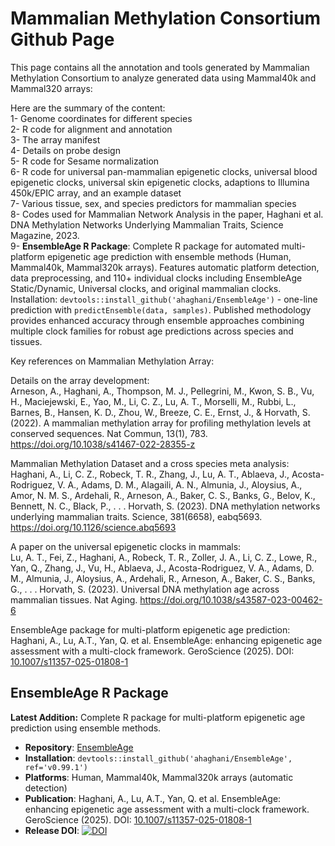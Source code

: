 # Mammalian Methylation Consortium Github Page

This page contains all the annotation and tools generated by Mammalian Methylation Consortium to analyze generated data using Mammal40k and Mammal320 arrays:

Here are the summary of the content:  
1- Genome coordinates for different species  
2- R code for alignment and annotation  
3- The array manifest  
4- Details on probe design  
5- R code for Sesame normalization  
6- R code for universal pan-mammalian epigenetic clocks, universal blood epigenetic clocks, universal skin epigenetic clocks, adaptions to Illumina 450k/EPIC array, and an example dataset  
7- Various tissue, sex, and species predictors for mammalian species  
8- Codes used for Mammalian Network Analysis in the paper, Haghani et al. DNA Methylation Networks Underlying Mammalian Traits, Science Magazine, 2023.  
9- **EnsembleAge R Package**: Complete R package for automated multi-platform epigenetic age prediction with ensemble methods (Human, Mammal40k, Mammal320k arrays). Features automatic platform detection, data preprocessing, and 110+ individual clocks including EnsembleAge Static/Dynamic, Universal clocks, and original mammalian clocks. Installation: `devtools::install_github('ahaghani/EnsembleAge')` - one-line prediction with `predictEnsemble(data, samples)`. Published methodology provides enhanced accuracy through ensemble approaches combining multiple clock families for robust age predictions across species and tissues.

Key references on Mammalian Methylation Array:

Details on the array development:  
Arneson, A., Haghani, A., Thompson, M. J., Pellegrini, M., Kwon, S. B., Vu, H., Maciejewski, E., Yao, M., Li, C. Z., Lu, A. T., Morselli, M., Rubbi, L., Barnes, B., Hansen, K. D., Zhou, W., Breeze, C. E., Ernst, J., & Horvath, S. (2022). A mammalian methylation array for profiling methylation levels at conserved sequences. Nat Commun, 13(1), 783. https://doi.org/10.1038/s41467-022-28355-z 

Mammalian Methylation Dataset and a cross species meta analysis:  
Haghani, A., Li, C. Z., Robeck, T. R., Zhang, J., Lu, A. T., Ablaeva, J., Acosta-Rodriguez, V. A., Adams, D. M., Alagaili, A. N., Almunia, J., Aloysius, A., Amor, N. M. S., Ardehali, R., Arneson, A., Baker, C. S., Banks, G., Belov, K., Bennett, N. C., Black, P., . . . Horvath, S. (2023). DNA methylation networks underlying mammalian traits. Science, 381(6658), eabq5693. https://doi.org/10.1126/science.abq5693 

A paper on the universal epigenetic clocks in mammals:  
Lu, A. T., Fei, Z., Haghani, A., Robeck, T. R., Zoller, J. A., Li, C. Z., Lowe, R., Yan, Q., Zhang, J., Vu, H., Ablaeva, J., Acosta-Rodriguez, V. A., Adams, D. M., Almunia, J., Aloysius, A., Ardehali, R., Arneson, A., Baker, C. S., Banks, G., . . . Horvath, S. (2023). Universal DNA methylation age across mammalian tissues. Nat Aging. https://doi.org/10.1038/s43587-023-00462-6 

EnsembleAge package for multi-platform epigenetic age prediction:  
Haghani, A., Lu, A.T., Yan, Q. et al. EnsembleAge: enhancing epigenetic age assessment with a multi-clock framework. GeroScience (2025). DOI: [10.1007/s11357-025-01808-1](https://doi.org/10.1007/s11357-025-01808-1)

## EnsembleAge R Package

**Latest Addition:** Complete R package for multi-platform epigenetic age prediction using ensemble methods.

- **Repository**: [EnsembleAge](./EnsembleAge/)
- **Installation**: `devtools::install_github('ahaghani/EnsembleAge', ref='v0.99.1')`
- **Platforms**: Human, Mammal40k, Mammal320k arrays (automatic detection)
- **Publication**: Haghani, A., Lu, A.T., Yan, Q. et al. EnsembleAge: enhancing epigenetic age assessment with a multi-clock framework. GeroScience (2025). DOI: [10.1007/s11357-025-01808-1](https://doi.org/10.1007/s11357-025-01808-1)
- **Release DOI**: [![DOI](https://zenodo.org/badge/DOI/10.5281/zenodo.16814673.svg)](https://doi.org/10.5281/zenodo.16814673)
